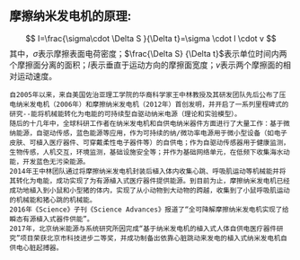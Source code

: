 ## 摩擦纳米发电机的原理:
$$ I=\frac{\sigma\cdot \Delta S }{\Delta t}=\sigma \cdot l \cdot v $$
其中，$\sigma$表示摩擦表面电荷密度；$\frac{\Delta S} {\Delta t}$表示单位时间内两个摩擦面分离的面积；$l$表示垂直于运动方向的摩擦面宽度；$v$表示两个摩擦面的相对运动速度。

	自2005年以来，来自美国佐治亚理工学院的华裔科学家王中林教授及其研发团队先后公布了压电纳米发电机（2006年）和摩擦纳米发电机（2012年）首创发明，并开启了一系列里程碑式的研究--能将机械能转化为电能的可持续型自驱动纳米电源（理论和实验模型）。
	随后的十几年中，全球科研工作者在纳米发电机和自供电纳米器件方面进行了大量工作：基于微纳能源，自驱动传感，蓝色能源等应用，作为可持续的纳/微功率电源用于微小型设备（如电子皮肤、可植入医疗器件、可穿戴柔性电子器件等）的自供电；作为自驱动传感器用于健康监测，生物传感，人机交互，环境监测，基础设施安全等；并作为基础网络单元，在低频下收集海水动能，开发蓝色无污染能源。
	2014年王中林团队通过将摩擦纳米发电机封装后植入体内收集心跳、呼吸肌运动等机械能并将其转化为电能，成功实现了为有源植入式医疗器件提供能源。到目前为止，摩擦纳米发电机已经成功地植入到小鼠和小型猪的体内，实现了从小动物到大动物的跨越，收集到了小鼠呼吸肌运动的机械能和猪心跳的机械能。
	2016年《Science》子刊《Science Advances》报道了“全可降解摩擦纳米发电机实现了给瞬态有源植入式器件供能”。
	2017年，北京纳米能源与系统研究所因完成“基于纳米发电机的植入式人体自供电医疗器件研究”项目荣获北京市科技进步二等奖，并成功制备出依靠心脏跳动来发电的植入式纳米发电机自供电心脏起搏器。
